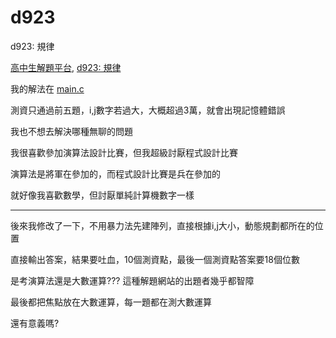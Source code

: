 # d923
d923: 規律

[高中生解題平台](http://zerojudge.tw/), [d923: 規律](http://zerojudge.tw/ShowProblem?problemid=d923)

我的解法在 [main.c](https://github.com/wemee/d923/blob/master/main.c)

測資只通過前五題，i,j數字若過大，大概超過3萬，就會出現記憶體錯誤

我也不想去解決哪種無聊的問題

我很喜歡參加演算法設計比賽，但我超級討厭程式設計比賽

演算法是將軍在參加的，而程式設計比賽是兵在參加的

就好像我喜歡數學，但討厭單純計算機數字一樣

---

後來我修改了一下，不用暴力法先建陣列，直接根據i,j大小，動態規劃都所在的位置

直接輸出答案，結果要吐血，10個測資點，最後一個測資點答案要18個位數

是考演算法還是大數運算??? 這種解題網站的出題者幾乎都智障

最後都把焦點放在大數運算，每一題都在測大數運算

還有意義嗎?
